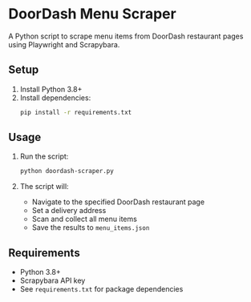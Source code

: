# DoorDash Menu Scraper

A Python script to scrape menu items from DoorDash restaurant pages using Playwright and Scrapybara.

## Setup

1. Install Python 3.8+
2. Install dependencies:
   ```bash
   pip install -r requirements.txt
   ```

## Usage

1. Run the script:

   ```bash
   python doordash-scraper.py
   ```

2. The script will:
   - Navigate to the specified DoorDash restaurant page
   - Set a delivery address
   - Scan and collect all menu items
   - Save the results to `menu_items.json`

## Requirements

- Python 3.8+
- Scrapybara API key
- See `requirements.txt` for package dependencies
